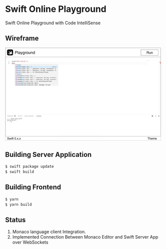 # Swift Online Playground
Swift Online Playground with Code IntelliSense 

## Wireframe

![Wireframe](/Assets/concept.png)

## Building Server Application

```sh
$ swift package update
$ swift build
```

## Building Frontend

```sh
$ yarn
$ yarn build
```

## Status

1. Monaco language client Integration.
2. Implemented Connection Between Monaco Editor and Swift Server App over WebSockets